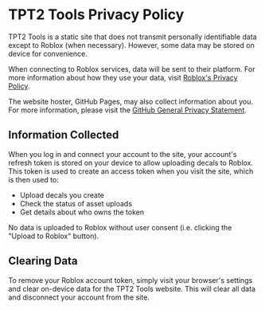 # TPT2 Tools Privacy Policy

TPT2 Tools is a static site that does not transmit personally identifiable data except to Roblox (when necessary). However, some data may be stored on device for convenience.

When connecting to Roblox services, data will be sent to their platform. For more information about how they use your data, visit [Roblox's Privacy Policy](https://en.help.roblox.com/hc/en-us/articles/115004630823-Roblox-Privacy-and-Cookie-Policy).

The website hoster, GitHub Pages, may also collect information about you. For more information, please visit the [GitHub General Privacy Statement](https://docs.github.com/en/site-policy/privacy-policies/github-general-privacy-statement).

## Information Collected

When you log in and connect your account to the site, your account's refresh token is stored on your device to allow uploading decals to Roblox. This token is used to create an access token when you visit the site, which is then used to:

- Upload decals you create
- Check the status of asset uploads
- Get details about who owns the token

No data is uploaded to Roblox without user consent (i.e. clicking the "Upload to Roblox" button).

## Clearing Data

To remove your Roblox account token, simply visit your browser's settings and clear on-device data for the TPT2 Tools website. This will clear all data and disconnect your account from the site.
